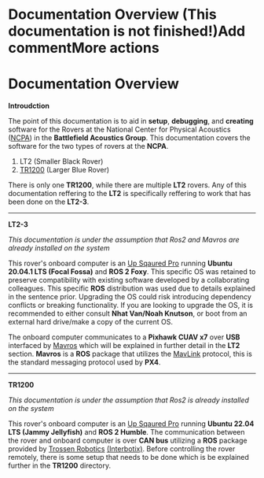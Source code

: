 # Documentation Overview     (This documentation is not finished!)Add commentMore actions
# Documentation Overview    

**Introudction**

The point of this documentation is to aid in **setup**, **debugging**, and **creating** software for the Rovers at the National Center for Physical Acoustics ([NCPA](https://olemiss.edu/ncpa/)) in the **Battlefield Acoustics Group**. This documentation covers the software for the two types of rovers at the **NCPA**. 
1. LT2 (Smaller Black Rover)
2. [TR1200](https://docs.trossenrobotics.com/tr1200_docs/) (Larger Blue Rover)

There is only one **TR1200**, while there are multiple **LT2** rovers. Any of this documentation reffering to the **LT2** is specifically reffering to work that has been done on the **LT2-3**.

---

**LT2-3**

*This documentation is under the assumption that Ros2 and Mavros are already installed on the system*

This rover's onboard computer is an [Up Sqaured Pro](https://up-board.org/up-squared-pro/) running **Ubuntu 20.04.1 LTS  (Focal Fossa)** and **ROS 2 Foxy**. This specific OS was retained to preserve compatibility with existing software developed by a collaborating colleagues. This specific **ROS** distribution was used due to details explained in the sentence prior. Upgrading the OS could risk introducing dependency conflicts or breaking functionality. If you are looking to upgrade the OS, it is recommended to either consult **Nhat Van/Noah Knutson**, or boot from an external hard drive/make a copy of the current OS. 

The onboard computer communicates to a **Pixhawk CUAV x7** over **USB** interfaced by [Mavros](https://github.com/mavlink/mavros) which will be explained in further detail in the **LT2** section. **Mavros** is a **ROS** package that utilizes the [MavLink](https://github.com/mavlink/mavlink) protocol, this is the standard messaging protocol used by **PX4**.

---

**TR1200**

*This documentation is under the assumption that Ros2 is already installed on the system*

This rover's onboard computer is an [Up Sqaured Pro](https://up-board.org/up-squared-pro/) running **Ubuntu 22.04 LTS  (Jammy Jellyfish)** and **ROS 2 Humble**. The communication between the rover and onboard computer is over **CAN bus** utilizing a **ROS** package provided by [Trossen Robotics](https://www.trossenrobotics.com/) [(Interbotix)](https://github.com/Interbotix/tr1200_ros). Before controlling the rover remotely, there is some setup that needs to be done which is be explained further in the **TR1200** directory.
